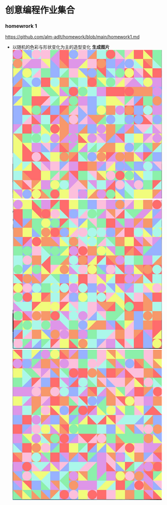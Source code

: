 # 创意编程作业集合
### homewrork 1   
https://github.com/alm-adlt/homework/blob/main/homework1.md
* 以随机的色彩与形状变化为主的造型变化
  **生成图片**
![例1]( https://github.com/alm-adlt/homework/blob/main/image/%E5%B1%8F%E5%B9%95%E6%88%AA%E5%9B%BE%202021-09-27%20231321.jpg)
![例2]( https://github.com/alm-adlt/homework/blob/main/image/%E5%B1%8F%E5%B9%95%E6%88%AA%E5%9B%BE%202021-09-27%20231348.jpg)
![例3](https://github.com/alm-adlt/homework/blob/main/image/%E5%B1%8F%E5%B9%95%E6%88%AA%E5%9B%BE%202021-09-27%20231400.jpg)
              
